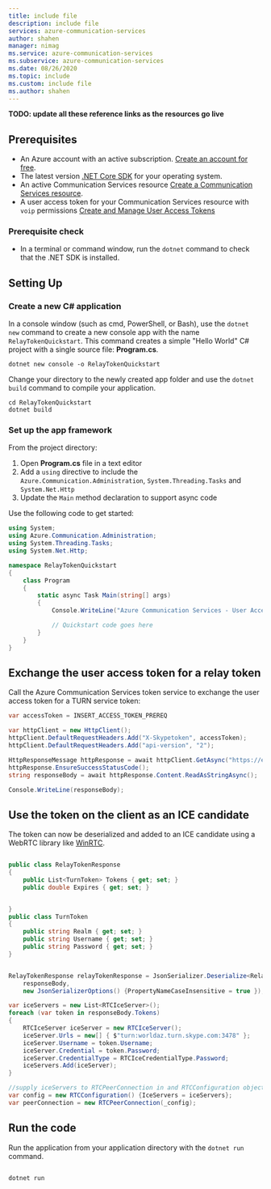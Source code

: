 ```yaml
---
title: include file
description: include file
services: azure-communication-services
author: shahen
manager: nimag
ms.service: azure-communication-services
ms.subservice: azure-communication-services
ms.date: 08/26/2020
ms.topic: include
ms.custom: include file
ms.author: shahen
---
```


**TODO: update all these reference links as the resources go live**

<!--[API reference documentation](../../../references/overview.md) | [Package (NuGet)](#todo-nuget) | [Samples](#todo-samples)-->

## Prerequisites

- An Azure account with an active subscription. [Create an account for free](https://azure.microsoft.com/free/?WT.mc_id=A261C142F).
- The latest version [.NET Core SDK](https://dotnet.microsoft.com/download/dotnet-core) for your operating system.
- An active Communication Services resource [Create a Communication Services resource](../../create-a-communication-resource.md).
- A user access token for your Communication Services resource with `voip` permissions [Create and Manage User Access Tokens](../../user-access-tokens.md)

### Prerequisite check

- In a terminal or command window, run the `dotnet` command to check that the .NET SDK is installed.

## Setting Up

### Create a new C# application

In a console window (such as cmd, PowerShell, or Bash), use the `dotnet new` command to create a new console app with the name `RelayTokenQuickstart`. This command creates a simple "Hello World" C# project with a single source file: **Program.cs**.

```console
dotnet new console -o RelayTokenQuickstart
```

Change your directory to the newly created app folder and use the `dotnet build` command to compile your application.

```console
cd RelayTokenQuickstart
dotnet build
```

### Set up the app framework

From the project directory:

1. Open **Program.cs** file in a text editor
1. Add a `using` directive to include the `Azure.Communication.Administration`, `System.Threading.Tasks` and `System.Net.Http`
1. Update the `Main` method declaration to support async code

Use the following code to get started:

```csharp
using System;
using Azure.Communication.Administration;
using System.Threading.Tasks;
using System.Net.Http;

namespace RelayTokenQuickstart
{
    class Program
    {
        static async Task Main(string[] args)
        {
            Console.WriteLine("Azure Communication Services - User Access Tokens Quickstart");

            // Quickstart code goes here
        }
    }
}
```

## Exchange the user access token for a relay token

Call the Azure Communication Services token service to exchange the user access token for a TURN service token:

```csharp  
var accessToken = INSERT_ACCESS_TOKEN_PREREQ

var httpClient = new HttpClient();
httpClient.DefaultRequestHeaders.Add("X-Skypetoken", accessToken);
httpClient.DefaultRequestHeaders.Add("api-version", "2");

HttpResponseMessage httpResponse = await httpClient.GetAsync("https://edge.skype.com/trap/tokens");
httpResponse.EnsureSuccessStatusCode();
string responseBody = await httpResponse.Content.ReadAsStringAsync();

Console.WriteLine(responseBody);
```

## Use the token on the client as an ICE candidate

The token can now be deserialized and added to an ICE candidate using a WebRTC library like [WinRTC](https://github.com/microsoft/winrtc).

```csharp  

public class RelayTokenResponse
{
    public List<TurnToken> Tokens { get; set; }
    public double Expires { get; set; }


}
public class TurnToken
{
    public string Realm { get; set; }
    public string Username { get; set; }
    public string Password { get; set; }
}


RelayTokenResponse relayTokenResponse = JsonSerializer.Deserialize<RelayTokenResponse>(
    responseBody,
    new JsonSerializerOptions() {PropertyNameCaseInsensitive = true });

var iceServers = new List<RTCIceServer>();
foreach (var token in responseBody.Tokens)
{
    RTCIceServer iceServer = new RTCIceServer();
    iceServer.Urls = new[] { $"turn:worldaz.turn.skype.com:3478" };
    iceServer.Username = token.Username;
    iceServer.Credential = token.Password;
    iceServer.CredentialType = RTCIceCredentialType.Password;
    iceServers.Add(iceServer);
}

//supply iceServers to RTCPeerConnection in and RTCConfiguration object from WinRTC
var config = new RTCConfiguration() {IceServers = iceServers};
var peerConnection = new RTCPeerConnection(_config);

```

## Run the code

Run the application from your application directory with the `dotnet run` command.

```console

dotnet run

```
